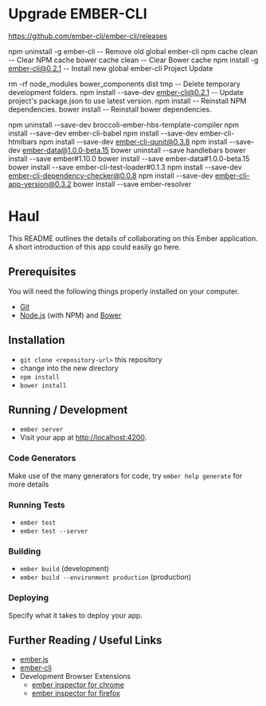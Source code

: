 

# Upgrade EMBER-CLI
https://github.com/ember-cli/ember-cli/releases

npm uninstall -g ember-cli -- Remove old global ember-cli
npm cache clean -- Clear NPM cache
bower cache clean -- Clear Bower cache
npm install -g ember-cli@0.2.1 -- Install new global ember-cli
Project Update

rm -rf node_modules bower_components dist tmp -- Delete temporary development folders.
npm install --save-dev ember-cli@0.2.1 -- Update project's package.json to use latest version.
npm install -- Reinstall NPM dependencies.
bower install -- Reinstall bower dependencies.

npm uninstall --save-dev broccoli-ember-hbs-template-compiler
npm install --save-dev ember-cli-babel
npm install --save-dev ember-cli-htmlbars
npm install --save-dev ember-cli-qunit@0.3.8
npm install --save-dev ember-data@1.0.0-beta.15
bower uninstall --save handlebars
bower install --save ember#1.10.0
bower install --save ember-data#1.0.0-beta.15
bower install --save ember-cli-test-loader#0.1.3
npm install --save-dev ember-cli-dependency-checker@0.0.8
npm install --save-dev ember-cli-app-version@0.3.2
bower install --save ember-resolver















# Haul

This README outlines the details of collaborating on this Ember application.
A short introduction of this app could easily go here.

## Prerequisites

You will need the following things properly installed on your computer.

* [Git](http://git-scm.com/)
* [Node.js](http://nodejs.org/) (with NPM) and [Bower](http://bower.io/)

## Installation

* `git clone <repository-url>` this repository
* change into the new directory
* `npm install`
* `bower install`

## Running / Development

* `ember server`
* Visit your app at [http://localhost:4200](http://localhost:4200).

### Code Generators

Make use of the many generators for code, try `ember help generate` for more details

### Running Tests

* `ember test`
* `ember test --server`

### Building

* `ember build` (development)
* `ember build --environment production` (production)

### Deploying

Specify what it takes to deploy your app.

## Further Reading / Useful Links

* [ember.js](http://emberjs.com/)
* [ember-cli](http://www.ember-cli.com/)
* Development Browser Extensions
  * [ember inspector for chrome](https://chrome.google.com/webstore/detail/ember-inspector/bmdblncegkenkacieihfhpjfppoconhi)
  * [ember inspector for firefox](https://addons.mozilla.org/en-US/firefox/addon/ember-inspector/)

